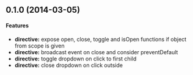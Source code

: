 <a name="0.1.0"></a>
## 0.1.0 (2014-03-05)


#### Features

* **directive:** expose open, close, toggle and isOpen functions if object from scope is given
* **directive:** broadcast event on close and consider preventDefault
* **directive:** toggle dropdown on click to first child
* **directive:** close dropdown on click outside 


